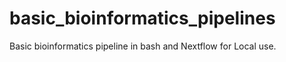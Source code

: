# basic_bioinformatics_pipelines
Basic bioinformatics pipeline in bash and Nextflow for Local use. 
